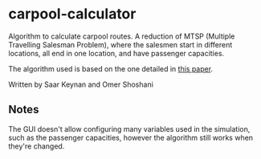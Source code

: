 # carpool-calculator
Algorithm to calculate carpool routes.
A reduction of MTSP (Multiple Travelling Salesman Problem), where the salesmen start in different locations, all end in one location, and have passenger capacities.

The algorithm used is based on the one detailed in [this paper](https://www.researchgate.net/publication/236340854_A_new_crossover_approach_for_solving_the_multiple_travelling_salesmen_problem_using_genetic_algorithms).

Written by Saar Keynan and Omer Shoshani
## Notes
The GUI doesn't allow configuring many variables used in the simulation, such as the passenger capacities, however the algorithm still works when they're changed.
